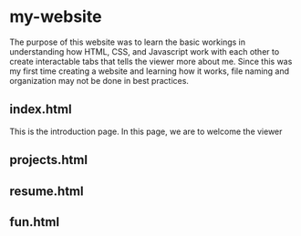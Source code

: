 # my-website

The purpose of this website was to learn the basic workings in understanding how HTML, CSS, and Javascript work with each other to create interactable tabs that tells the viewer more about me. Since this was my first time creating a website and learning how it works, file naming and organization may not be done in best practices. 

## index.html

This is the introduction page. In this page, we are to welcome the viewer
## projects.html

## resume.html

## fun.html
